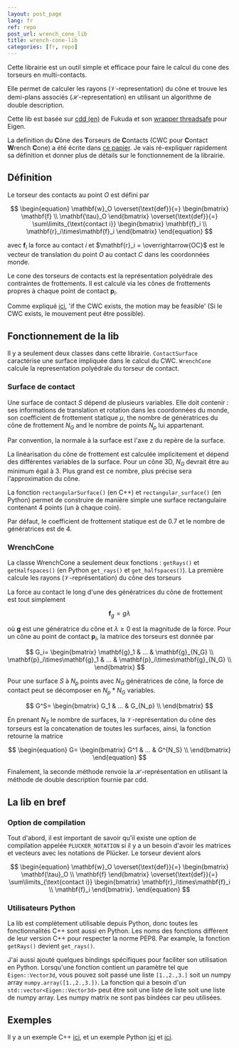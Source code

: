 ```yaml
---
layout: post_page
lang: fr
ref: repo
post_url: wrench_cone_lib
title: wrench-cone-lib
categories: [fr, repo]
---
```


Cette librairie est un outil simple et efficace pour faire le calcul du cone des torseurs en multi-contacts.

Elle permet de calculer les rayons ($\mathcal{V}$-representation) du cône et trouve les demi-plans associés ($\mathcal{H}$-representation) en utilisant un algorithme de double description.

Cette lib est basée sur [cdd (en)](https://www.inf.ethz.ch/personal/fukudak/cdd_home/) de Fukuda et son [wrapper threadsafe](https://github.com/vsamy/eigen-cdd) pour Eigen.
<!--more-->

La definition du **C**ône des **T**orseurs de **C**ontacts (CWC pour **C**ontact **W**rench **C**one) a été écrite dans [ce papier](https://scaron.info/papers/journal/caron-tro-2016.pdf). Je vais ré-expliquer rapidement sa définition et donner plus de détails sur le fonctionnement de la librairie.

## Définition
Le torseur des contacts au point $O$ est défini par

$$
\begin{equation}
    \mathbf{w}_O \overset{\text{def}}{=} 
    \begin{bmatrix}
        \mathbf{f} \\
        \mathbf{\tau}_O
    \end{bmatrix}
    \overset{\text{def}}{=} 
    \sum\limits_{\text{contact i}}
    \begin{bmatrix}
        \mathbf{f}_i \\
        \mathbf{r}_i\times\mathbf{f}_i
    \end{bmatrix}
\end{equation}
$$

avec $\mathbf{f}_i$ la force au contact $i$ et $\mathbf{r}_i = \overrightarrow{OC}$ est le vecteur de translation du point $O$ au contact $C$ dans les coordonnées monde.

Le cone des torseurs de contacts est la représentation polyédrale des contraintes de frottements. Il est calculé via les cônes de frottements propres à chaque point de contact $\mathbf{p}_i$.

Comme expliqué [ici](https://scaron.info/teaching/contact-stability.html), 'if the CWC exists, the motion may be feasible' (Si le CWC exists, le mouvement peut être possible).

## Fonctionnement de la lib
Il y a seulement deux classes dans cette librairie. `ContactSurface` caractérise une surface impliquée dans le calcul du CWC. `WrenchCone` calcule la representation polyédrale du torseur de contact.

### Surface de contact
Une surface de contact $S$ dépend de plusieurs variables.
Elle doit contenir : ses informations de translation et rotation dans les coordonnées du monde, son coefficient de frottement statique $\mu$, the nombre de génératrices du cône de frottement $N_G$ and le nombre de points $N_p$ lui appartenant. 

Par convention, la normale à la surface est l'axe z du repère de la surface.

La linéarisation du cône de frottement est calculée implicitement et dépend des différentes variables de la surface. Pour un cône 3D, $N_G$ devrait être au minimum égal à 3. Plus grand est ce nombre, plus précise sera l'approximation du cône.

La fonction `rectangularSurface()` (en C++) et `rectangular_surface()` (en Python) permet de construire de manière simple une surface rectangulaire contenant 4 points (un à chaque coin).

Par défaut, le coefficient de frottement statique est de 0.7 et le nombre de génératrices est de 4.

### WrenchCone
La classe WrenchCone a seulement deux fonctions : `getRays()` et `getHalfspaces()` (en Python `get_rays()` et `get_halfspaces()`).
La première calcule les rayons ($\mathcal{V}$-représentation) du cône des torseurs

La force au contact le long d'une des génératrices du cône de frottement est tout simplement

$$
\begin{equation}
    \mathbf{f}_g = g\lambda
\end{equation}
$$

où $\mathbf{g}$ est une génératrice du cône et $\lambda \geq 0$ est la magnitude de la force.
Pour un cône au point de contact $\mathbf{p}_i$, la matrice des torseurs est donnée par

$$
G_i=
\begin{bmatrix}
    \mathbf{g}_1 & ... & \mathbf{g}_{N_G} \\
    \mathbf{p}_i\times\mathbf{g}_1 & ... & \mathbf{p}_i\times\mathbf{g}_{N_G} \\
\end{bmatrix}
$$

Pour une surface $S$ à $N_p$ points avec $N_G$ génératrices de cône, la force de contact peut se décomposer en $N_p*N_G$ variables.

$$
G^S=
\begin{bmatrix}
    G_1 & ... & G_{N_p} \\
\end{bmatrix}
$$

En prenant $N_S$ le nombre de surfaces, la $\mathcal{V}$-représentation du cône des torseurs est la concatenation de toutes les surfaces, ainsi, la fonction retourne la matrice

$$
\begin{equation}
G=
\begin{bmatrix}
    G^1 & ... & G^{N_S} \\
\end{bmatrix}
\end{equation}
$$

Finalement, la seconde méthode renvoie la $\mathcal{H}$-représentation en utilisant la méthode de double description fournie par cdd.

## La lib en bref
### Option de compilation
Tout d'abord, il est important de savoir qu'il existe une option de compilation appelée `PLUCKER_NOTATION` si il y a un besoin d'avoir les matrices et vecteurs avec les notations de Plücker.
Le torseur devient alors

$$
\begin{equation}
    \mathbf{w}_O \overset{\text{def}}{=} 
    \begin{bmatrix}
        \mathbf{\tau}_O \\
        \mathbf{f}
    \end{bmatrix}
    \overset{\text{def}}{=} 
    \sum\limits_{\text{contact i}}
    \begin{bmatrix}
        \mathbf{r}_i\times\mathbf{f}_i \\
        \mathbf{f}_i
    \end{bmatrix}.
\end{equation}
$$

### Utilisateurs Python
La lib est complètement utilisable depuis Python, donc toutes les fonctionnalités C++ sont aussi en Python.
Les noms des fonctions diffèrent de leur version C++ pour respecter la norme PEP8.
Par example, la fonction `getRays()` devient `get_rays()`.

J'ai aussi ajouté quelques bindings spécifiques pour faciliter son utilisation en Python.
Lorsqu'une fonction contient un paramètre tel que `Eigen::Vector3d`, vous pouvez soit passé une liste `[1.,2.,3.]` soit un numpy array `numpy.array([1.,2.,3.])`.
La fonction qui a besoin d'un `std::vector<Eigen::Vector3d>` peut être soit une liste de liste soit une liste de numpy array.
Les numpy matrix ne sont pas bindées car peu utilisées.

## Exemples
Il y a un exemple C++ [ici](https://github.com/vsamy/wrench-cone-lib/blob/integration/apps/WrenchConeLibPerf/example.cpp), et un exemple Python [ici](https://github.com/vsamy/wrench-cone-lib/blob/integration/share/script/pyWrenchConeLibPerf/pyPerf.py) et [ici](https://github.com/stephane-caron/pymanoid/blob/master/examples/wrench_cone.py).